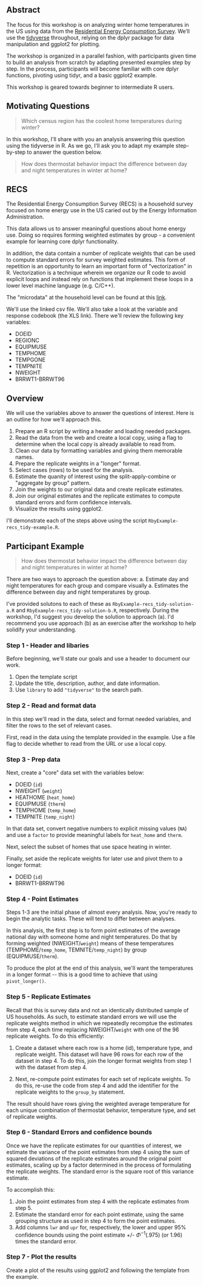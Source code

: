 ## Abstract

The focus for this workshop is on analyzing winter home temperatures in the US
using data from the 
[Residential Energy Consumption Survey](https://www.eia.gov/consumption/residential/). 
We’ll use the [tidyverse](https://tidyverse.org) throughout, 
relying on the dplyr package for data manipulation and ggplot2 for plotting. 

The workshop is organized in a parallel fashion, with participants given time
to build an analysis from scratch by adapting presented examples step by step. 
In the process, participants will become familiar with core dplyr functions, 
pivoting using tidyr, and a basic ggplot2 example.

This workshop is geared towards beginner to intermediate R users.

## Motivating Questions

> Which census region has the coolest home temperatures during winter? 

In this workshop, I'll share with you an analysis answering this question using
the tidyverse in R. As we go, I'll ask you to adapt my example step-by-step 
to answer the question below.

> How does thermostat behavior impact the difference between day and night
temperatures in winter at home?

## RECS

The Residential Energy Consumption Survey (RECS) is a household
survey focused on home energy use in the US caried out by the 
Energy Information Administration. 

This data allows us to answer meaningful questions about home 
energy use. Doing so requires forming weighted estimates by group -
a convenient example for learning core dplyr functionality.

In addition, the data contain a number of replicate weights that can 
be used to compute standard errors for survey weighted estimates. This
form of repetition is an opportunity to learn an important form of
"vectorization" in R. Vectorization is a technique wherein we  organize 
our R code to avoid explicit loops and instead rely on functions that
implement these loops in a lower level machine language (e.g. C/C++). 

The "microdata" at the household level can be found at this [link](https://www.eia.gov/consumption/residential/data/2015/index.php?view=microdata).

We'll use the linked csv file.  We'll also take a look at the variable
and response codebook (the XLS link).  There we'll review the following
key variables:

 - DOEID 
 - REGIONC
 - EQUIPMUSE
 - TEMPHOME
 - TEMPGONE
 - TEMPNITE
 - NWEIGHT
 - BRRWT1-BRRWT96

## Overview

We will use the variables above to answer the questions of interest. Here is
an outline for how we'll approach this. 

1. Prepare an R script by writing a header and loading needed packages.
1. Read the data from the web and create a local copy, using a flag to 
determine when the local copy is already available to read from. 
1. Clean our data by formatting variables and giving them memorable names. 
1. Prepare the replicate weights in a "longer" format.
1. Select cases (rows) to be used for the analysis.
1. Estimate the quanity of interest using the split-apply-combine or 
"aggregate by group" pattern.
1. Join the weights to our original data and create replicate estimates.
1. Join our original estimates and the replicate estimates to compute
standard errors and form confidence intervals.
1. Visualize the results using ggplot2.  

I'll demonstrate each of the steps above using the script 
`RbyExample-recs_tidy-example.R`. 

## Participant Example 

> How does thermostat behavior impact the difference between day and night
temperatures in winter at home?

There are two ways to approach the question above:
  a. Estimate day and night temperatures for each group and compare visually
  a. Estimates the difference between day and night temperatures by group.

I've provided solutons to each of these as `RbyExample-recs_tidy-solution-a.R`
and `RbyExample-recs_tidy-solution-b.R`, respectively.  During the workshop,
I'd suggest you develop the solution to approach (a). I'd recommend you use
approach (b) as an exercise after the workshop to help solidify your 
understanding. 

### Step 1 - Header and libaries

Before beginning, we'll state our goals and use a header to document our work.
1. Open the template script 
1. Update the title, description, author, and date information.
1. Use `library` to add `"tidyverse"` to the search path. 

### Step 2 - Read and format data

In this step we'll read in the data, select and format needed variables, and
filter the rows to the set of relevant cases. 

First, read in the data using the template provided in the example. Use a file
flag to decide whether to read from the URL or use a local copy.

### Step 3 - Prep data

Next, create a "core" data set with the variables below:

  - DOEID (`id`)
  - NWEIGHT (`weight`)
  - HEATHOME (`heat_home`)
  - EQUIPMUSE (`therm`)
  - TEMPHOME (`temp_home`)
  - TEMPNITE (`temp_night`)

In that data set, convert negative numbers to explicit missing values (`NA`) and
use a `factor` to provide meaningful labels for `heat_home` and `therm`. 

Next, select the subset of homes that use space heating in winter. 

Finally, set aside the replicate weights for later use and pivot them to a
longer format:

  - DOEID (`id`)
  - BRRWT1-BRRWT96


### Step 4 - Point Estimates

Steps 1-3 are the initial phase of almost every analysis. Now, you're ready to 
begin the analytic tasks. These will tend to differ between analyses.

In this analysis, the first step is to form point estimates of the average
national day with someone home and night temperatures. Do that by forming
weighted (NWEIGHT/`weight`) means of these temperatures (TEMPHOME/`temp_home`,
TEMNITE/`temp_night`) by group (EQUIPMUSE/`therm`). 

To produce the plot at the end of this analysis, we'll want the temperatures in
a longer format -- this is a good time to achieve that using `pivot_longer()`.

### Step 5 - Replicate Estimates

Recall that this is survey data and not an identically distributed sample of US 
households. As such, to estimate standard errors we will use the replicate
weights method in which we repeatedly recomptue the estimates from step 4, each
time replacing NWEIGHT/`weight` with one of the 96 replicate weights.  To do
this efficiently:

1. Create a dataset where each row is a home (id), temperature type, and replicate
weight. This dataset will have 96 rows for each row of the dataset in step 4.
To do this, join the longer format weights from step 1 with the dataset from
step 4.

1. Next, re-compute point estimates for each set of replicate weights.  To do
this, re-use the code from step 4 and add the identifier for the replicate weights
to the `group_by` statement.

The result should have rows giving the weighted average temperature for each 
unique combination of thermostat behavior, temperature type, and set 
of replicate weights. 

### Step 6 - Standard Errors and confidence bounds

Once we have the replicate estimates for our quantities of interest, we estimate
the variance of the point estimates from step 4 using the sum of squared 
deviations of the replicate estimates around the original point estimates, 
scaling up by a factor determined in the process of formulating the replicate 
weights. The standard error is the square root of this variance estimate.

To accomplish this:

  1. Join the point estimates from step 4 with the replicate
estimates from step 5.
  1. Estimate the standard error for each point estimate, using the same grouping
structure as used in step 4 to form the point estimates.
  1. Add columns `lwr` and `upr` for, respectively, the lower and upper 95% 
confidence bounds using the point estimate +/- $\Phi^{-1}(.975)$ (or 1.96) 
times the standard error.

### Step 7 - Plot the results

Create a plot of the results using ggplot2 and following the template from
the example.








